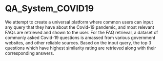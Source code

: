 # QA_System_COVID19

We attempt to create a universal platform where common users can input any query that they have about the Covid-19 pandemic, and most relevant FAQs are retrieved and shown to the user. For the FAQ retrieval, a dataset of commonly asked Covid-19 questions is amassed from various government websites, and other reliable sources. Based on the input query, the top 3 questions which have highest similarity rating are retrieved along with their corresponding answers. 

